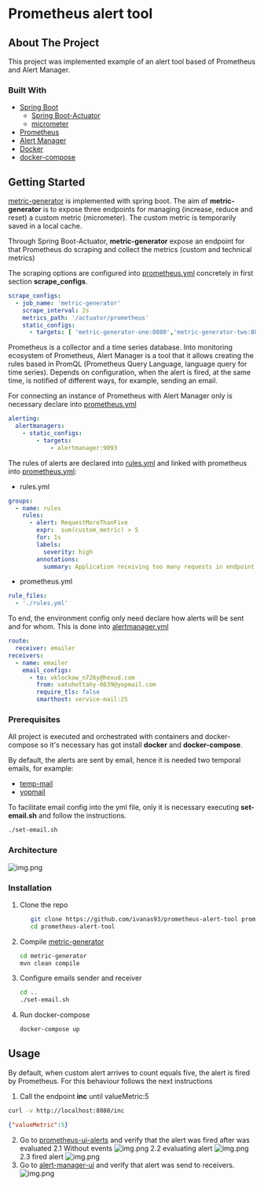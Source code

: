 # Prometheus alert tool

## About The Project

This project was implemented example of an alert tool based of Prometheus and Alert Manager.

### Built With

* [Spring Boot](https://github.com/spring-projects/spring-boot)
   * [Spring Boot-Actuator](https://github.com/spring-projects/spring-boot/tree/master/spring-boot-project/spring-boot-actuator)
   * [micrometer](https://micrometer.io/)
* [Prometheus](https://github.com/prometheus/prometheus)
* [Alert Manager](https://github.com/prometheus/alertmanager)
* [Docker](https://docs.docker.com/engine/)
* [docker-compose](https://github.com/docker/compose)

## Getting Started
[metric-generator](metric-generator) is implemented with spring boot.
The aim of **metric-generator** is to expose three endpoints for managing (increase, reduce and reset) a custom
metric (micrometer). The custom metric is temporarily saved in a local cache.

Through Spring Boot-Actuator, **metric-generator** expose an endpoint for that Prometheus do scraping and collect the 
metrics (custom and technical metrics)

The scraping options are configured into [prometheus.yml](/prometheus.yml) concretely in first section **scrape_configs**.
```yml
scrape_configs:
  - job_name: 'metric-generator'
    scrape_interval: 2s
    metrics_path: '/actuator/prometheus'
    static_configs:
      - targets: [ 'metric-generator-one:8080','metric-generator-two:8080' ]
```

Prometheus is a collector and a time series database. Into monitoring ecosystem of Prometheus, Alert Manager is a tool 
that it allows creating the rules based in PromQL (Prometheus Query Language, language query for time series).
Depends on configuration, when the alert is fired, at the same time, is notified of different ways, for example, sending an email.

For connecting an instance of Prometheus with Alert Manager only is necessary declare into [prometheus.yml](/prometheus.yml)
```yml
alerting:
  alertmanagers:
    - static_configs:
        - targets:
            - alertmanager:9093
```

The rules of alerts are declared into [rules.yml](/rules.yml) and linked with prometheus into [prometheus.yml](/prometheus.yml):

* rules.yml 
```yml
groups:
  - name: rules
    rules:
      - alert: RequestMoreThanFive
        expr:  sum(custom_metric) > 5
        for: 1s
        labels:
          severity: high
        annotations:
          summary: Application receiving too many requests in endpoint /inc
```
* prometheus.yml 
```yml
rule_files:
  - './rules.yml'
```

To end, the environment config only need declare how alerts will be sent and for whom. 
This is done into [alertmanager.yml](/alertmanager.yml)
```yml
route:
  receiver: emailer
receivers:
  - name: emailer
    email_configs:
      - to: vklockow_n726y@hexud.com
        from: vatuhottahy-0639@yopmail.com
        require_tls: false
        smarthost: service-mail:25
```

### Prerequisites
All project is executed and orchestrated with containers and docker-compose so it's necessary has got 
install **docker** and **docker-compose**.

By default, the alerts are sent by email, hence it is needed two temporal emails, for example:
* [temp-mail](https://temp-mail.org/)
* [yopmail](http://www.yopmail.com/)

To facilitate email config into the yml file, only it is necessary executing **set-email.sh** and follow the instructions.
```sh
./set-email.sh
```
### Architecture 
![img.png](files/architecture.png)
### Installation

1. Clone the repo
   ```sh
      git clone https://github.com/ivanas93/prometheus-alert-tool prometheus-alert-tool
      cd prometheus-alert-tool
   ```
2. Compile [metric-generator](metric-generator)
   ```sh
   cd metric-generator
   mvn clean compile
   ```
3. Configure emails sender and receiver
   ```sh
   cd ..
   ./set-email.sh
   ```
4. Run docker-compose
   ```sh
   docker-compose up
   ```

## Usage
By default, when custom alert arrives to count equals five, the alert is fired by Prometheus. For this behaviour follows the next instructions

1. Call the endpoint **inc** until valueMetric:5
```sh
curl -v http://localhost:8080/inc
```
```json
{"valueMetric":5}
```
2. Go to [prometheus-ui-alerts](http://localhost:9090/alerts) and verify that the alert was fired after was evaluated
    2.1 Without events
    ![img.png](files/prometheus-whitout-fire-alerts.png)
    2.2 evaluating alert
    ![img.png](files/prometheus-evaluating-alert.png)
    2.3 fired alert
    ![img.png](files/prometheus-fired.png)
3. Go to  [alert-manager-ui](http://localhost:9093/#/alerts) and verify that alert was send to receivers.
![img.png](files/alermanager-alert.png)